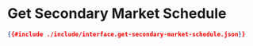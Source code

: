 # Get Secondary Market Schedule

```json
{{#include ./include/interface.get-secondary-market-schedule.json}}
```
